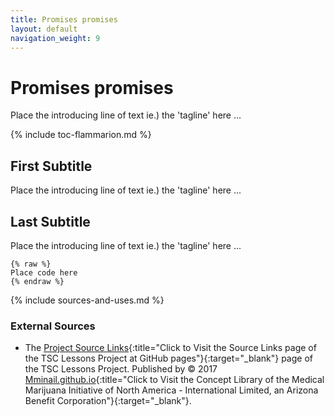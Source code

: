 ```yaml
---
title: Promises promises
layout: default
navigation_weight: 9
---
```

# Promises promises

Place the introducing line of text ie.) the 'tagline' here ...

{% include toc-flammarion.md %}

## First Subtitle

Place the introducing line of text ie.) the 'tagline' here ...

## Last Subtitle

Place the introducing line of text ie.) the 'tagline' here ...

```liquid
{% raw %}
Place code here
{% endraw %}
```

{% include sources-and-uses.md %}

### External Sources

- The [Project Source Links](https://mminail.github.io/TSC/Source-TSC-Links.htm){:title="Click to Visit the Source Links page of the TSC Lessons Project at GitHub pages"}{:target="_blank"} page of the TSC Lessons Project. Published by © 2017 [Mminail.github.io](https://mminail.github.io/){:title="Click to Visit the Concept Library of the Medical Marijuana Initiative of North America - International Limited, an Arizona Benefit Corporation"}{:target="_blank"}.

